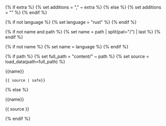 {% if extra %}
{% set additions = "," ~ extra %}
{% else %}
{% set additions = "" %}
{% endif %}



{% if not language %}
{% set language = "rust" %}
{% endif %}





{% if not name and path %}
{% set name = path | split(pat="/") | last %}
{% endif %}


{% if not name %}
{% set name = language  %}
{% endif %}



{% if path %}
{% set full_path = "content/" ~ path %}
{% set source = load_data(path=full_path) %}

<div class="code_with_header">
<div class="codeheader">{{name}}</div>

```{{ language }}{{additions}}
{{ source | safe}}
```

</div>

{% else %}

<div class="code_with_header">
<div class="codeheader">{{name}}</div>

{{ source }}

</div>

{% endif %}
